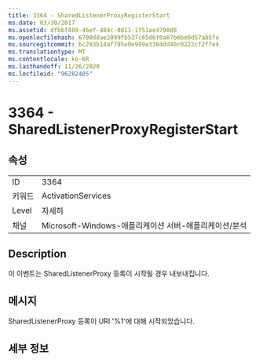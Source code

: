 ```yaml
---
title: 3364 - SharedListenerProxyRegisterStart
ms.date: 03/30/2017
ms.assetid: dfbbf889-46ef-484c-8811-1f51ae4790d8
ms.openlocfilehash: 6700d8ae2099fb537c65d6f0a07b6be0d57ab5fe
ms.sourcegitcommit: bc293b14af795e0e999e3304dd40c0222cf2ffe4
ms.translationtype: MT
ms.contentlocale: ko-KR
ms.lasthandoff: 11/26/2020
ms.locfileid: "96282485"
---
```

# <a name="3364---sharedlistenerproxyregisterstart"></a>3364 - SharedListenerProxyRegisterStart

## <a name="properties"></a>속성  
  
|||  
|-|-|  
|ID|3364|  
|키워드|ActivationServices|  
|Level|자세히|  
|채널|Microsoft-Windows-애플리케이션 서버-애플리케이션/분석|  
  
## <a name="description"></a>Description  

 이 이벤트는 SharedListenerProxy 등록이 시작될 경우 내보내집니다.  
  
## <a name="message"></a>메시지  

 SharedListenerProxy 등록이 URI '%1'에 대해 시작되었습니다.  
  
## <a name="details"></a>세부 정보
